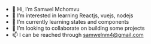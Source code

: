 - 👋 Hi, I’m Samwel Mchomvu
- 👀 I’m interested in learning Reactjs, vuejs, nodejs
- 🌱 I’m currently learning states and components
- 💞️ I’m looking to collaborate on building some projects
- 📫 I can be reached through samwelnm4@gmail.com


